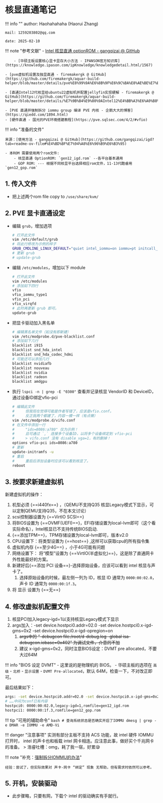 # 核显直通笔记

!!! info ""
    author: Haohahahaha (Haorui Zhang)
    
    mail: 1259203802@qq.com

    date: 2025-02-10

!!! note "参考文献"
    - [Intel 核显直通 optionROM - gangqizai @ GitHub](https://github.com/gangqizai/igd)
        
        - [华硕主板设置核心显卡显存大小方法 - IPANSON官方知识库](https://knowledge.ipason.com/ipKnowledge/knowledgedetail.html/1567)
  
    - [pve虚拟机设置及独显直通 - firemakergk @ GitHub](https://github.com/firemakergk/aquar-build-helper/blob/master/details/pve%E8%99%9A%E6%8B%9F%E6%9C%BA%E8%AE%BE%E7%BD%AE%E5%8F%8A%E7%8B%AC%E6%98%BE%E7%9B%B4%E9%80%9A.md)
  
    - [直通Intel12代核显给ubuntu22虚拟机并配置jellyfin实现硬解 - firemakergk @ GitHub](https://github.com/firemakergk/aquar-build-helper/blob/master/details/%E7%9B%B4%E9%80%9AIntel12%E4%BB%A3%E6%A0%B8%E6%98%BE%E7%BB%99ubuntu22%E8%99%9A%E6%8B%9F%E6%9C%BA%E5%B9%B6%E9%85%8D%E7%BD%AEjellyfin%E5%AE%9E%E7%8E%B0%E7%A1%AC%E8%A7%A3.md)
    
    - [PVE 直通并强制拆分 iommu group 编译 PVE 内核 - 企鹅大大的博客](https://qiedd.com/1894.html)
    - [硬件直通 - 国光的PVE环境搭建教程](https://pve.sqlsec.com/4/2/#vfio)

!!! info "准备的文件"

    来源：[使用方法 - gangqizai @ GitHub](https://github.com/gangqizai/igd?tab=readme-ov-file#%E4%BD%BF%E7%94%A8%E6%96%B9%E6%B3%95)
    
    - 本ROM 需要使用两个rom文件:
        - 核显直通 OptionROM: `gen12_igd.rom` --各平台基本通用
        - GOP ROM: --- 根据不同核显平台选择相应rom文件，11-13代酷睿用 `gen12_gop.rom`

## 1. 传入文件

- 把上述两个rom file copy to `/use/share/kvm/`

## 2. PVE 显卡直通设定

- 编辑 `grub`，增加选项
  
    ```bash
    # 打开此文件
    vim /etc/default/grub   
    # 将此行修改为示例的样子
    GRUB_CMDLINE_LINUX_DEFAULT="quiet intel_iommu=on iommu=pt initcall_blacklist=sysfb_init pcie_acs_override=downstream"
    # 更新 grub 
    # update-grub
    ```

- 编辑 `/etc/modules`，增加以下 module
    
    ```bash
    # 打开此文件
    vim /etc/modules
    # 添加如下四行
    vfio
    vfio_iommu_type1
    vfio_pci
    vfio_virqfd
    # 此时再更新 grub 即可。
    update-grub
    ```

- 把显卡驱动加入黑名单

    ```bash
    # 编辑黑名单文件（如没有即新建）
    vim /etc/modprobe.d/pve-blacklist.conf
    # 添加如下几行
    blacklist i915
    blacklist snd_hda_intel 
    blacklist snd_hda_codec_hdmi
    # 可能还可以添加几行
    blacklist nvidiafb
    blacklist nouveau
    blacklist nvidia
    blacklist radeon
    blacklist amdgpu
    ```

- 执行 `lspci -n | grep -E "0300"` 查看并记录核显 VendorID 和 DeviceID，通过设备ID绑定vfio-pci 
    ```bash
    # 编辑此文件
    #     但我现在觉得可能是作者写错了，应该是vfio.conf。
    #     反正我两个都建了，内容一模一样（有点懒）
    vim /etc/modprobe.d/vifo.conf
    # 在文件中添加一行
    #     "ids=8086:a780" 仅为示例！
    #     且可通过 `,` 连接多个设备ID，以将多个设备绑定到 vfio-pci 
    #     > vifo.conf 没有 disable_vga=1，有的删掉！
    options vfio-pci ids=8086:a780
    # 更新
    update-initramfs -u
    # 重启
    #     重启后添加设备时应该可以看到核显了。
    reboot
    ``` 

## 3. 按要求新建虚拟机
新建虚拟机的操作：
1. 机型必须 {==i440fx==} ，（QEMU不支持Q35 核显Legacy模式下显示，可以定制QEMU支持Q35，不在本文讨论） 
2. scsi控制器设置为 {==VirtIO SCSI==} 
3. 将BIOS设置为 {==OVMF(UEFI)==}，EFI存储设置为local-lvm即可（这个看实际命名），Intel核显已不支持传统BIOS启动.
4. {==添加TPM==}，TPM存储设置为local-lvm即可，版本v2.0  
5. CPU设置下：将类型设置为 {==host==} ,这样可以获取cpu的所有指令集 
6. 虚拟机内存 {==至少4G==} ，小于4G可能有问题
7. 网络设置下： 将“模型”设置为 {==VirtIO(半虚拟化)==}，这是除了直通网卡外性能最好的方案。
8. 新建好后{==添加 PCI 设备==}-选择原始设备，应该可以看到 intel 核显与声卡了。
   1. 选择原始设备的时候，最左侧一列为 ID，核显 ID 通常为 `0000:00:02.0`，声卡 ID 通常为 `0000:00:1f.3`。
9. 将 显示 设置为 {==无==}

## 4. 修改虚拟机配置文件

1. 核显PCI加入legacy-igd=1以支持核显Legacy模式下显示
2.  args加入：-set device.hostpci0.addr=02.0 -set device.hostpci0.x-igd-gms=0x2 -set device.hostpci0.x-igd-opregion=on
    1.  ~~args中的 “-debugcon file:/root/d-debug.log -global isa-debugcon.iobase=0x402” 为调试文件，介意的不加~~
    2.  建议 x-igd-gms=0x2，同时注意BIOS设定：DVMT pre allocated，不要大过64M
   
!!! info "BIOS 设定 DVMT"
    - 这里说的是物理机的 BIOS。
    - 华硕主板的选项在 `高级` - `北桥` - `显示设置` - `DVMT Pre-allocated`，默认 64M，检查一下，不对改正即可。

最后结果如下：
```bash
args: -set device.hostpci0.addr=02.0 -set device.hostpci0.x-igd-gms=0x2 -set device.hostpci0.x-igd-opregion=on -debugcon file:/root/igd_debug.log -global isa-debugcon.iobase=0x402
# ……中间为conf已有内容
hostpci0: 0000:00:02.0,legacy-igd=1,romfile=gen12_igd.rom
hostpci1: 0000:00:1f.3,romfile=gen12_gop.rom
```
!!! tip "可用的辅助命令"
    ```bash
    # 查询系统状态是否确实开启了IOMMU
    dmesg | grep -e DMAR -e IOMMU -e AMD-Vi
    ```

!!! danger "注意事项"
    实测有部分主板不支持 ACS 功能，故 intel 硬件 IOMMU 打开时， intel 的声卡也和板载 intel 网卡相连。应注意此事，做好买个千兆网卡的准备。
    > 浩睿吐槽：omg，耗了我一宿，好累😪

!!! note "补充：[强制拆分IOMMU的办法](https://qiedd.com/1894.html)"

    经验：尝试了，但实际效果对 声卡-网卡 “绑定” 现象 无帮助，但有需求时依然可以参考。

## 5. 开机，安装驱动

- 此步骤略，只要有网，下载个 intel 的驱动确实有手就行。